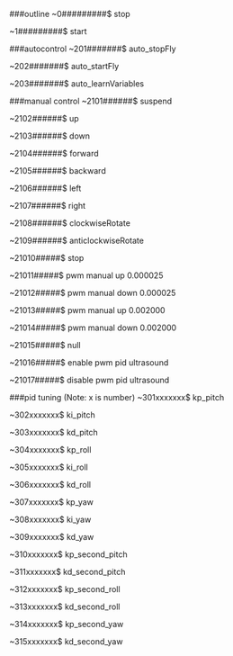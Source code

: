 ###outline
~0#########$ stop

~1#########$ start

###autocontrol
~201#######$ auto_stopFly

~202#######$ auto_startFly

~203#######$ auto_learnVariables

###manual control
~2101######$ suspend

~2102######$ up

~2103######$ down

~2104######$ forward

~2105######$ backward

~2106######$ left

~2107######$ right

~2108######$ clockwiseRotate

~2109######$ anticlockwiseRotate

~21010#####$ stop

~21011#####$ pwm manual up 0.000025

~21012#####$ pwm manual down 0.000025

~21013#####$ pwm manual up 0.002000

~21014#####$ pwm manual down 0.002000

~21015#####$ null

~21016#####$ enable pwm pid ultrasound

~21017#####$ disable pwm pid ultrasound

###pid tuning (Note: x is number)
~301xxxxxxx$ kp_pitch

~302xxxxxxx$ ki_pitch

~303xxxxxxx$ kd_pitch

~304xxxxxxx$ kp_roll

~305xxxxxxx$ ki_roll

~306xxxxxxx$ kd_roll

~307xxxxxxx$ kp_yaw

~308xxxxxxx$ ki_yaw

~309xxxxxxx$ kd_yaw

~310xxxxxxx$ kp_second_pitch

~311xxxxxxx$ kd_second_pitch

~312xxxxxxx$ kp_second_roll

~313xxxxxxx$ kd_second_roll

~314xxxxxxx$ kp_second_yaw

~315xxxxxxx$ kd_second_yaw
